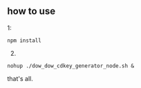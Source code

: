 how to use
---
1:
```
npm install
```

2.
```
nohup ./dow_dow_cdkey_generator_node.sh &
```

that's all.